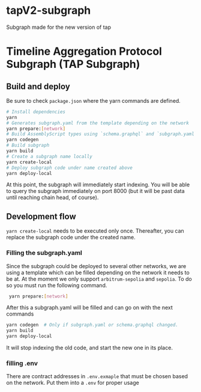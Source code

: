 # tapV2-subgraph
Subgraph made for the new version of tap

# Timeline Aggregation Protocol Subgraph (TAP Subgraph) 


## Build and deploy

Be sure to check `package.json` where the yarn commands are defined.

```sh
# Install dependencies
yarn
# Generates subgraph.yaml from the template depending on the network
yarn prepare:[network]
# Build AssemblyScript types using `schema.graphql` and `subgraph.yaml`.
yarn codegen
# Build subgraph
yarn build
# Create a subgraph name locally
yarn create-local
# Deploy subgraph code under name created above
yarn deploy-local
```

At this point, the subgraph will immediately start indexing. You will be able to query
the subgraph immediately on port 8000 (but it will be past data until reaching chain
head, of course).

## Development flow

`yarn create-local` needs to be executed only once. Thereafter, you can replace the
subgraph code under the created name.

### Filling the subgraph.yaml

Since the subgraph could be deployed to several other networks, we are using a template which can be filled depending on the network it needs to be at.
At the moment we only support `arbitrum-sepolia` and `sepolia`.
To do so you must run the following command.
```sh
 yarn prepare:[network]
```
After this a subgraph.yaml will be filled and can go on with the next commands

```sh
yarn codegen  # Only if subgraph.yaml or schema.graphql changed.
yarn build
yarn deploy-local
```

It will stop indexing the old code, and start the new one in its place.

### filling .env

There are contract addresses in `.env.exmaple` that must be chosen
based on the network. Put them into a `.env` for proper usage

